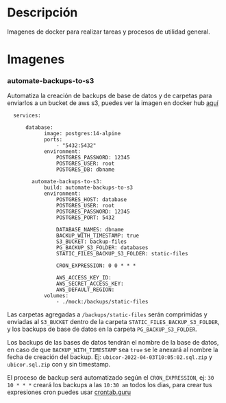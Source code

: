 # Descripción
Imagenes de docker para realizar tareas y procesos de utilidad general.

# Imagenes

### automate-backups-to-s3
Automatiza la creación de backups de base de datos y de carpetas para enviarlos a un bucket de aws s3, puedes ver la imagen en docker hub [aquí](https://hub.docker.com/r/crissalvarezh/automate-backups-to-s3)

      services:

	      database:
				image: postgres:14-alpine
			    ports:
				    - "5432:5432"
			    environment:
				    POSTGRES_PASSWORD: 12345
				    POSTGRES_USER: root
				    POSTGRES_DB: dbname

			automate-backups-to-s3:
				build: automate-backups-to-s3
				environment:
					POSTGRES_HOST: database
					POSTGRES_USER: root
					POSTGRES_PASSWORD: 12345
					POSTGRES_PORT: 5432

					DATABASE_NAMES: dbname
					BACKUP_WITH_TIMESTAMP: true
					S3_BUCKET: backup-files
					PG_BACKUP_S3_FOLDER: databases
					STATIC_FILES_BACKUP_S3_FOLDER: static-files

					CRON_EXPRESSION: 0 0 * * *

					AWS_ACCESS_KEY_ID: 
					AWS_SECRET_ACCESS_KEY:
					AWS_DEFAULT_REGION: 
				volumes:
					- ./mock:/backups/static-files

Las carpetas agregadas a `/backups/static-files` serán comprimidas y enviadas al `S3_BUCKET` dentro de la carpeta `STATIC_FILES_BACKUP_S3_FOLDER`, y los backups de base de datos en la carpeta `PG_BACKUP_S3_FOLDER`.

Los backups de las bases de datos tendrán el nombre de la base de datos, en caso de que `BACKUP_WITH_TIMESTAMP` sea `true` se le anexará al nombre la fecha de creación del backup.
Ej: `ubicor-2022-04-03T10:05:02.sql.zip`  y `ubicor.sql.zip` con y sin timestamp.

El proceso de backup será automatizado según el `CRON_EXPRESSION`, ej: `30 10 * * *` creará los backups a las `10:30 am` todos los dias, para crear tus expresiones cron puedes usar [crontab.guru](https://crontab.guru/)
